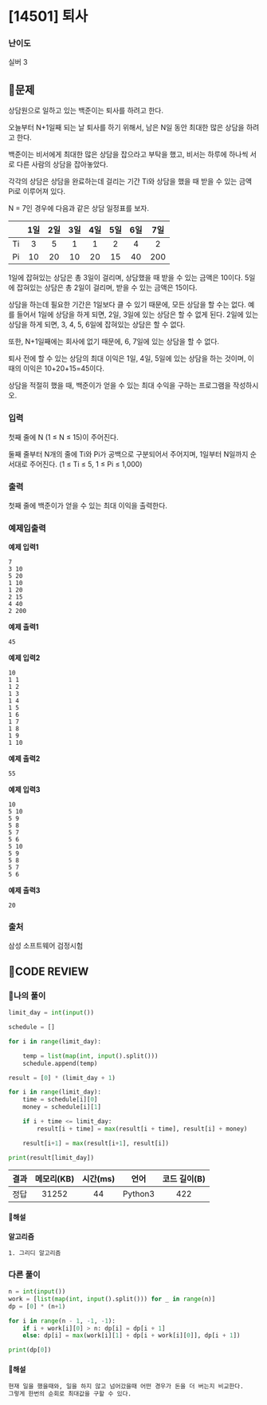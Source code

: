 # [14501] 퇴사

### **난이도**
실버 3

## **📝문제**

상담원으로 일하고 있는 백준이는 퇴사를 하려고 한다.

오늘부터 N+1일째 되는 날 퇴사를 하기 위해서, 남은 N일 동안 최대한 많은 상담을 하려고 한다.

백준이는 비서에게 최대한 많은 상담을 잡으라고 부탁을 했고, 비서는 하루에 하나씩 서로 다른 사람의 상담을 잡아놓았다.

각각의 상담은 상담을 완료하는데 걸리는 기간 Ti와 상담을 했을 때 받을 수 있는 금액 Pi로 이루어져 있다.

N = 7인 경우에 다음과 같은 상담 일정표를 보자.


| |1일|2일|3일|4일|5일|6일|7일|
|:-:|:---:|:---:|:---:|:---:|:---:|:---:|:---:|
 Ti| 3|	5|	1|	1|	2|	4|	2|
 Pi|	10|	20|	10|	20|	15|	40|	200|

1일에 잡혀있는 상담은 총 3일이 걸리며, 상담했을 때 받을 수 있는 금액은 10이다. 5일에 잡혀있는 상담은 총 2일이 걸리며, 받을 수 있는 금액은 15이다.

상담을 하는데 필요한 기간은 1일보다 클 수 있기 때문에, 모든 상담을 할 수는 없다. 예를 들어서 1일에 상담을 하게 되면, 2일, 3일에 있는 상담은 할 수 없게 된다. 2일에 있는 상담을 하게 되면, 3, 4, 5, 6일에 잡혀있는 상담은 할 수 없다.

또한, N+1일째에는 회사에 없기 때문에, 6, 7일에 있는 상담을 할 수 없다.

퇴사 전에 할 수 있는 상담의 최대 이익은 1일, 4일, 5일에 있는 상담을 하는 것이며, 이때의 이익은 10+20+15=45이다.

상담을 적절히 했을 때, 백준이가 얻을 수 있는 최대 수익을 구하는 프로그램을 작성하시오.

### **입력**

첫째 줄에 N (1 ≤ N ≤ 15)이 주어진다.

둘째 줄부터 N개의 줄에 Ti와 Pi가 공백으로 구분되어서 주어지며, 1일부터 N일까지 순서대로 주어진다. (1 ≤ Ti ≤ 5, 1 ≤ Pi ≤ 1,000)

### **출력**

첫째 줄에 백준이가 얻을 수 있는 최대 이익을 출력한다.

### **예제입출력**

**예제 입력1**

```
7
3 10
5 20
1 10
1 20
2 15
4 40
2 200
```

**예제 출력1**

```
45
```

**예제 입력2**

```
10
1 1
1 2
1 3
1 4
1 5
1 6
1 7
1 8
1 9
1 10
```

**예제 출력2**

```
55
```

**예제 입력3**

```
10
5 10
5 9
5 8
5 7
5 6
5 10
5 9
5 8
5 7
5 6
```

**예제 출력3**

```
20
```

### **출처**
삼성 소프트웨어 검정시험

## **🧐CODE REVIEW**

### **🧾나의 풀이**

```python
limit_day = int(input())

schedule = []

for i in range(limit_day):

    temp = list(map(int, input().split()))
    schedule.append(temp)

result = [0] * (limit_day + 1)

for i in range(limit_day):
    time = schedule[i][0]
    money = schedule[i][1]

    if i + time <= limit_day:
        result[i + time] = max(result[i + time], result[i] + money)

    result[i+1] = max(result[i+1], result[i])

print(result[limit_day])
```

| 결과  | 메모리(KB) | 시간(ms) | 언어  | 코드 길이(B) |
| :---: | :--------: | :------: | :---: | :----------: |
|정답|31252|44|Python3|422|
#### **📝해설**


**알고리즘**
```
1. 그리디 알고리즘
```



### **다른 풀이**

```python
n = int(input())
work = [list(map(int, input().split())) for _ in range(n)] 
dp = [0] * (n+1)

for i in range(n - 1, -1, -1):
    if i + work[i][0] > n: dp[i] = dp[i + 1] 
    else: dp[i] = max(work[i][1] + dp[i + work[i][0]], dp[i + 1])

print(dp[0])
```


#### **📝해설**

```python
현재 일을 했을때와, 일을 하지 않고 넘어갔을때 어떤 경우가 돈을 더 버는지 비교한다.
그렇게 한번의 순회로 최대값을 구할 수 있다.
```

